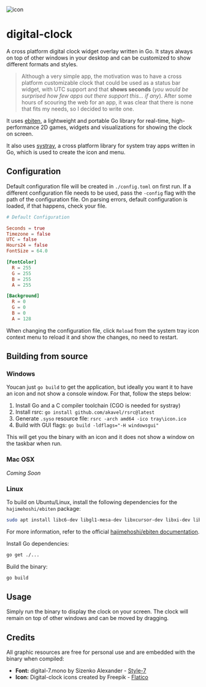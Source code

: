 ![icon](https://github.com/user-attachments/assets/7049cdfe-7f27-4d28-8ebb-a2718305e061)

# digital-clock
A cross platform digital clock widget overlay written in Go. It stays always on top of other windows in your desktop and can be customized to show different formats and styles.

> Although a very simple app, the motivation was to have a cross platform customizable clock that could be used as a status bar widget, with UTC support and that **shows seconds** (*you would be surprised how few apps out there support this... if any*). After some hours of scouring the web for an app, it was clear that there is none that fits my needs, so I decided to write one.

It uses [ebiten](https://github.com/hajimehoshi/ebiten), a lightweight and portable Go library for real-time, high-performance 2D games, widgets and visualizations for showing the clock on screen. 

It also uses [systray](https://github.com/fyne-io/systray), a cross platform library for system tray apps written in Go, which is used to create the icon and menu.

## Configuration

Default configuration file will be created in `./config.toml` on first run. If a different configuration file needs to be used, pass the `-config` flag with the path of the configuration file. On parsing errors, default configuration is loaded, if that happens, check your file.

```toml
# Default Configuration

Seconds = true
Timezone = false
UTC = false
Hours24 = false
FontSize = 64.0

[FontColor]
  R = 255
  G = 255
  B = 255
  A = 255

[Background]
  R = 0
  G = 0
  B = 0
  A = 128
```

When changing the configuration file, click `Reload` from the system tray icon context menu to reload it and show the changes, no need to restart.

## Building from source

### Windows

Youcan just `go build` to get the application, but ideally you want it to have an icon and not show a console window. For that, follow the steps below:

1. Install Go and a C compiler toolchain (CGO is needed for systray)
2. Install rsrc: `go install github.com/akavel/rsrc@latest`
3. Generate `.syso` resource file: `rsrc -arch amd64 -ico tray\icon.ico`
4. Build with GUI flags: `go build -ldflags="-H windowsgui"`

This will get you the binary with an icon and it does not show a window on the taskbar when run.

### Mac OSX

*Coming Soon*

### Linux

To build on Ubuntu/Linux, install the following dependencies for the `hajimehoshi/ebiten` package:

```bash
sudo apt install libc6-dev libgl1-mesa-dev libxcursor-dev libxi-dev libxinerama-dev libxrandr-dev libxxf86vm-dev libasound2-dev pkg-config
```

For more information, refer to the official [hajimehoshi/ebiten documentation](https://ebitengine.org/en/documents/install.html?os=linux).

Install Go dependencies:

```bash
go get ./...
```

Build the binary:

```bash
go build
```

## Usage

Simply run the binary to display the clock on your screen. The clock will remain on top of other windows and can be moved by dragging.

## Credits
All graphic resources are free for personal use and are embedded with the binary when compiled:
- **Font:** digital-7.mono by Sizenko Alexander - [Style-7](http://www.styleseven.com)
- **Icon:** Digital-clock icons created by Freepik - [Flatico](https://www.flaticon.com/free-icons/digital-clock)
